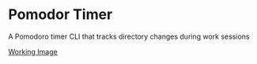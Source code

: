# Pomodor Timer

A Pomodoro timer CLI that tracks directory changes during work sessions

[Working Image](https://cloud-49kpi0bma-hack-club-bot.vercel.app/0image.png)
